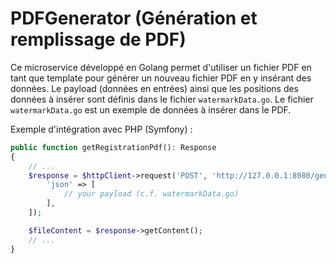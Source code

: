 # PDFGenerator (Génération et remplissage de PDF)
Ce microservice développé en Golang permet d'utiliser un fichier PDF en tant que template pour générer un nouveau fichier PDF en y insérant des données.
Le payload (données en entrées) ainsi que les positions des données à insérer sont définis dans le fichier `watermarkData.go`.
Le fichier `watermarkData.go` est un exemple de données à insérer dans le PDF.

Exemple d'intégration avec PHP (Symfony) :
```php
public function getRegistrationPdf(): Response
{
    // ...
    $response = $httpClient->request('POST', 'http://127.0.0.1:8080/generate-pdf', [
        'json' => [
            // your payload (c.f. watermarkData.go)
        ],
    ]);

    $fileContent = $response->getContent();
    // ...
}
```
